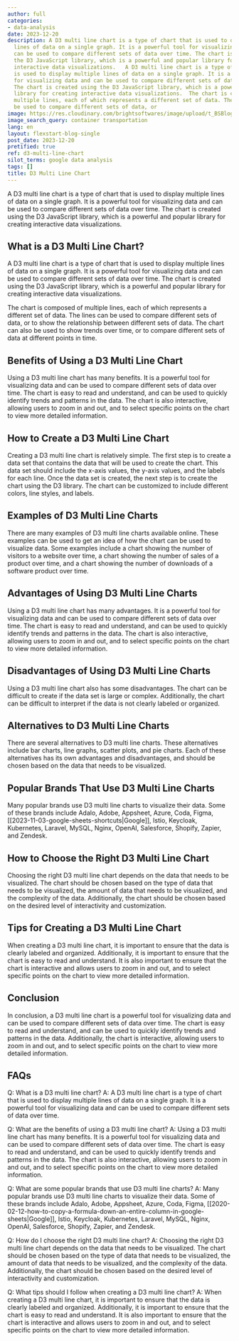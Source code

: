 ```yaml
---
author: full
categories:
- data-analysis
date: 2023-12-20
description: A D3 multi line chart is a type of chart that is used to display multiple
  lines of data on a single graph. It is a powerful tool for visualizing data and
  can be used to compare different sets of data over time. The chart is created using
  the D3 JavaScript library, which is a powerful and popular library for creating
  interactive data visualizations.   A D3 multi line chart is a type of chart that
  is used to display multiple lines of data on a single graph. It is a powerful tool
  for visualizing data and can be used to compare different sets of data over time.
  The chart is created using the D3 JavaScript library, which is a powerful and popular
  library for creating interactive data visualizations.  The chart is composed of
  multiple lines, each of which represents a different set of data. The lines can
  be used to compare different sets of data, or
image: https://res.cloudinary.com/brightsoftwares/image/upload/t_BSBlogImage/v1/brightsoftwares.com.blog/_-MNnPHJbjA
image_search_query: container transportation
lang: en
layout: flexstart-blog-single
post_date: 2023-12-20
pretified: true
ref: d3-multi-line-chart
silot_terms: google data analysis
tags: []
title: D3 Multi Line Chart
---
```


A D3 multi line chart is a type of chart that is used to display multiple lines of data on a single graph. It is a powerful tool for visualizing data and can be used to compare different sets of data over time. The chart is created using the D3 JavaScript library, which is a powerful and popular library for creating interactive data visualizations.

## What is a D3 Multi Line Chart? 

A D3 multi line chart is a type of chart that is used to display multiple lines of data on a single graph. It is a powerful tool for visualizing data and can be used to compare different sets of data over time. The chart is created using the D3 JavaScript library, which is a powerful and popular library for creating interactive data visualizations.

The chart is composed of multiple lines, each of which represents a different set of data. The lines can be used to compare different sets of data, or to show the relationship between different sets of data. The chart can also be used to show trends over time, or to compare different sets of data at different points in time.

## Benefits of Using a D3 Multi Line Chart 

Using a D3 multi line chart has many benefits. It is a powerful tool for visualizing data and can be used to compare different sets of data over time. The chart is easy to read and understand, and can be used to quickly identify trends and patterns in the data. The chart is also interactive, allowing users to zoom in and out, and to select specific points on the chart to view more detailed information.

## How to Create a D3 Multi Line Chart 

Creating a D3 multi line chart is relatively simple. The first step is to create a data set that contains the data that will be used to create the chart. This data set should include the x-axis values, the y-axis values, and the labels for each line. Once the data set is created, the next step is to create the chart using the D3 library. The chart can be customized to include different colors, line styles, and labels.

## Examples of D3 Multi Line Charts 

There are many examples of D3 multi line charts available online. These examples can be used to get an idea of how the chart can be used to visualize data. Some examples include a chart showing the number of visitors to a website over time, a chart showing the number of sales of a product over time, and a chart showing the number of downloads of a software product over time.

## Advantages of Using D3 Multi Line Charts 

Using a D3 multi line chart has many advantages. It is a powerful tool for visualizing data and can be used to compare different sets of data over time. The chart is easy to read and understand, and can be used to quickly identify trends and patterns in the data. The chart is also interactive, allowing users to zoom in and out, and to select specific points on the chart to view more detailed information.

## Disadvantages of Using D3 Multi Line Charts 

Using a D3 multi line chart also has some disadvantages. The chart can be difficult to create if the data set is large or complex. Additionally, the chart can be difficult to interpret if the data is not clearly labeled or organized.

## Alternatives to D3 Multi Line Charts 

There are several alternatives to D3 multi line charts. These alternatives include bar charts, line graphs, scatter plots, and pie charts. Each of these alternatives has its own advantages and disadvantages, and should be chosen based on the data that needs to be visualized.

## Popular Brands That Use D3 Multi Line Charts 

Many popular brands use D3 multi line charts to visualize their data. Some of these brands include Adalo, Adobe, Appsheet, Azure, Coda, Figma, [[2023-11-03-google-sheets-shortcuts|Google]], Istio, Keycloak, Kubernetes, Laravel, MySQL, Nginx, OpenAI, Salesforce, Shopify, Zapier, and Zendesk.

## How to Choose the Right D3 Multi Line Chart 

Choosing the right D3 multi line chart depends on the data that needs to be visualized. The chart should be chosen based on the type of data that needs to be visualized, the amount of data that needs to be visualized, and the complexity of the data. Additionally, the chart should be chosen based on the desired level of interactivity and customization.

## Tips for Creating a D3 Multi Line Chart 

When creating a D3 multi line chart, it is important to ensure that the data is clearly labeled and organized. Additionally, it is important to ensure that the chart is easy to read and understand. It is also important to ensure that the chart is interactive and allows users to zoom in and out, and to select specific points on the chart to view more detailed information.

## Conclusion 

In conclusion, a D3 multi line chart is a powerful tool for visualizing data and can be used to compare different sets of data over time. The chart is easy to read and understand, and can be used to quickly identify trends and patterns in the data. Additionally, the chart is interactive, allowing users to zoom in and out, and to select specific points on the chart to view more detailed information.

## FAQs 

Q: What is a D3 multi line chart? 
A: A D3 multi line chart is a type of chart that is used to display multiple lines of data on a single graph. It is a powerful tool for visualizing data and can be used to compare different sets of data over time. 

Q: What are the benefits of using a D3 multi line chart? 
A: Using a D3 multi line chart has many benefits. It is a powerful tool for visualizing data and can be used to compare different sets of data over time. The chart is easy to read and understand, and can be used to quickly identify trends and patterns in the data. The chart is also interactive, allowing users to zoom in and out, and to select specific points on the chart to view more detailed information. 

Q: What are some popular brands that use D3 multi line charts? 
A: Many popular brands use D3 multi line charts to visualize their data. Some of these brands include Adalo, Adobe, Appsheet, Azure, Coda, Figma, [[2020-02-12-how-to-copy-a-formula-down-an-entire-column-in-google-sheets|Google]], Istio, Keycloak, Kubernetes, Laravel, MySQL, Nginx, OpenAI, Salesforce, Shopify, Zapier, and Zendesk. 

Q: How do I choose the right D3 multi line chart? 
A: Choosing the right D3 multi line chart depends on the data that needs to be visualized. The chart should be chosen based on the type of data that needs to be visualized, the amount of data that needs to be visualized, and the complexity of the data. Additionally, the chart should be chosen based on the desired level of interactivity and customization. 

Q: What tips should I follow when creating a D3 multi line chart? 
A: When creating a D3 multi line chart, it is important to ensure that the data is clearly labeled and organized. Additionally, it is important to ensure that the chart is easy to read and understand. It is also important to ensure that the chart is interactive and allows users to zoom in and out, and to select specific points on the chart to view more detailed information.